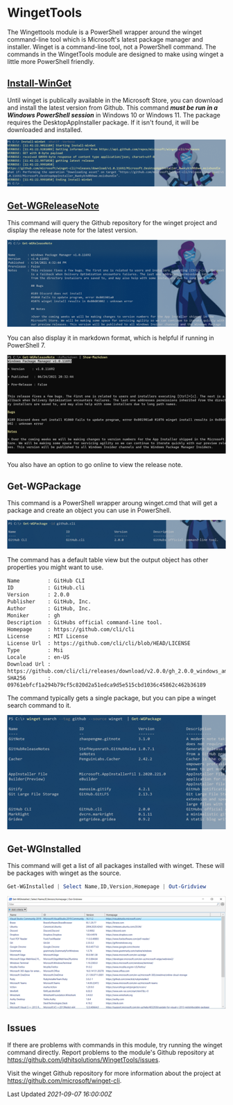 # WingetTools

The Wingettools module is a PowerShell wrapper around the winget command-line tool which is Microsoft's latest package manager and installer. Winget is a command-line tool, not a PowerShell command. The commands in the WingetTools module are designed to make using winget a little more PowerShell friendly.

## [Install-WinGet](docs/Install-Winget.md)

Until winget is publically available in the Microsoft Store, you can download and install the latest version from Github. This command __*must be run in a Windows PowerShell session*__ in Windows 10 or Windows 11. The package requires the DesktopAppInstaller package. If it isn't found, it will be downloaded and installed.

![install winget](images/install-winget.png)

## [Get-WGReleaseNote](docs/Get-WGReleaseNote.md)

This command will query the Github repository for the winget project and display the release note for the latest version.

![Get release note](images/get-wgreleasenote.png)

You can also display it in markdown format, which is helpful if running in PowerShell 7.

![release note markdown](images/releasenote-markdown.png)

You also have an option to go online to view the release note.

## Get-WGPackage

This command is a PowerShell wrapper aroung winget.cmd that will get a package and create an object you can use in PowerShell.

![get winget package](images/get-wgpackage-1.png)

The command has a default table view but the output object has other properties you might want to use.

```text
Name         : GitHub CLI
ID           : GitHub.cli
Version      : 2.0.0
Publisher    : GitHub, Inc.
Author       : GitHub, Inc.
Moniker      : gh
Description  : GitHubs official command-line tool.
Homepage     : https://github.com/cli/cli
License      : MIT License
License Url  : https://github.com/cli/cli/blob/HEAD/LICENSE
Type         : Msi
Locale       : en-US
Download Url : https://github.com/cli/cli/releases/download/v2.0.0/gh_2.0.0_windows_amd64.msi
SHA256       : 09761ebfcf1a294b79cf5c820d2a51edca9d5e515cbd1036c45862c462b36189
```

The command typically gets a single package, but you can pipe a winget search command to it.

![get winget package search](images/get-wgpackage-2.png)

## Get-WGInstalled

This command will get a list of all packages installed with winget. These will be packages with winget as the source.

```powershell
Get-WGInstalled | Select Name,ID,Version,Homepage | Out-Gridview
```

![get winget installed](images/get-wginstalled.png)

## Issues

If there are problems with commands in this module, try running the winget command directly. Report problems to the module's Github repository at <https://github.com/jdhitsolutions/WingetTools/issues>.

Visit the winget Github repository for more information about the project at <https://github.com/microsoft/winget-cli>.

Last Updated _2021-09-07 16:00:00Z_
